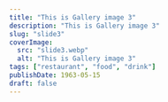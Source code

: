 ```yaml
---
title: "This is Gallery image 3"
description: "This is Gallery image 3"
slug: "slide3"
coverImage:
  src: "slide3.webp"
  alt: "This is Gallery image 3"
tags: ["restaurant", "food", "drink"]
publishDate: 1963-05-15
draft: false
---
```

